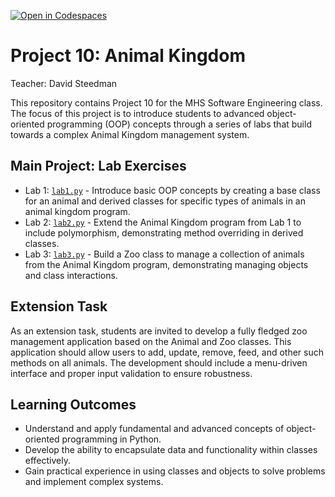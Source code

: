 [![Open in Codespaces](https://classroom.github.com/assets/launch-codespace-7f7980b617ed060a017424585567c406b6ee15c891e84e1186181d67ecf80aa0.svg)](https://classroom.github.com/open-in-codespaces?assignment_repo_id=15111030)
# Project 10: Animal Kingdom

Teacher: David Steedman

This repository contains Project 10 for the MHS Software Engineering class. The focus of this project is to 
introduce students to advanced object-oriented programming (OOP) concepts through a series of labs that build 
towards a complex Animal Kingdom management system.

## Main Project: Lab Exercises
- Lab 1: [`lab1.py`](lab1.py) - Introduce basic OOP concepts by creating a base class for an animal and derived 
  classes for specific types of animals in an animal kingdom program.
- Lab 2: [`lab2.py`](lab2.py) - Extend the Animal Kingdom program from Lab 1 to include polymorphism, 
  demonstrating method overriding in derived classes.
- Lab 3: [`lab3.py`](lab3.py) - Build a Zoo class to manage a collection of animals from the Animal Kingdom 
  program, demonstrating managing objects and class interactions.

## Extension Task
As an extension task, students are invited to develop a fully fledged zoo management application 
based on the Animal and Zoo classes. This application should allow users to add, update, remove, feed, and 
other such methods on all animals. The development should include a menu-driven interface and proper input 
validation to ensure robustness.

## Learning Outcomes
- Understand and apply fundamental and advanced concepts of object-oriented programming in Python.
- Develop the ability to encapsulate data and functionality within classes effectively.
- Gain practical experience in using classes and objects to solve problems and implement complex systems.